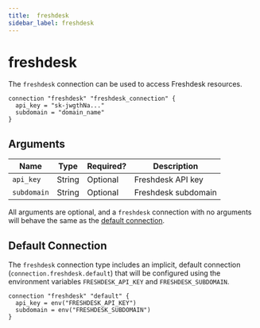 ```yaml
---
title:  freshdesk
sidebar_label: freshdesk
---
```


# freshdesk

The `freshdesk` connection can be used to access Freshdesk resources.

```hcl
connection "freshdesk" "freshdesk_connection" {
  api_key = "sk-jwgthNa..."
  subdomain = "domain_name"
}
```

## Arguments

| Name            | Type    | Required?| Description
|-----------------|---------|----------|-------------------
| `api_key`       |  String | Optional | Freshdesk API key
| `subdomain`     |  String | Optional | Freshdesk subdomain

All arguments are optional, and a `freshdesk` connection with no arguments will behave the same as the [default connection](#default-connection).

## Default Connection

The `freshdesk` connection type includes an implicit, default connection (`connection.freshdesk.default`) that will be configured using the environment variables `FRESHDESK_API_KEY` and `FRESHDESK_SUBDOMAIN`.

```hcl
connection "freshdesk" "default" {
  api_key = env("FRESHDESK_API_KEY")
  subdomain = env("FRESHDESK_SUBDOMAIN")
}
```
